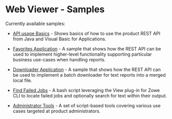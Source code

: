 # Web Viewer - Samples

Currently available samples:

- [API usage Basics](api-basics) - Shows basics of how to use the product REST API from Java and
  Visual Basic for Applications.

- [Favorites Application](favorites) - A sample that shows how the REST API can be used to implement
  higher-level functionality supporting particular business use-cases when handling reports.

- [Downloader Application](downloader) - A sample that shows how the REST API can be used to
  implement a batch downloader for text reports into a merged local file.

- [Find Failed Jobs](find-failed-jobs) - A bash script leveraging the View plug-in for Zowe CLI to
  locate failed jobs and optionally search for text within their output.

- [Administrator Tools](administrator-tools) - A set of script-based tools covering various
  use cases targeted at product administrators.

